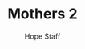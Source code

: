 ---
image: /assets/img/kl/kl_mothers_2.png
title: Mothers 2
number: 2
categories:
  - Meditations
  - Moments
  - Mothers
author: Hope Staff
notes: Mothers 2
embed: >-
  EMBED_GOES_HERE
transcript: >-
  SOME LINES OF TEXT START HERE
---